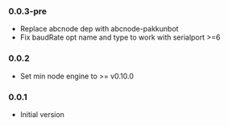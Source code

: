 ### 0.0.3-pre
* Replace abcnode dep with abcnode-pakkunbot
* Fix baudRate opt name and type to work with serialport >=6

### 0.0.2
* Set min node engine to >= v0.10.0

### 0.0.1
* Initial version
